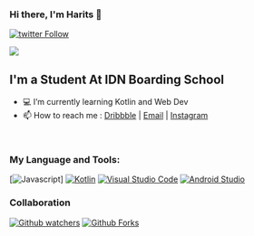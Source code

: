 ### Hi there, I'm Harits 🤘

[![twitter Follow](https://img.shields.io/twitter/follow/risshaaaa?style=social?color=1DA1F2&logo=twitter&style=for-the-badge)](https://twitter.com/risshaaaa)

<picture>
<source 
  srcset="https://github-readme-stats.vercel.app/api?username=Haritsdev0981&show_icons=true&theme=dark"
  media="(prefers-color-scheme: dark)"
/>
<source
  srcset="https://github-readme-stats.vercel.app/api?username=Haritsdev0981&show_icons=true"
  media="(prefers-color-scheme: light), (prefers-color-scheme: no-preference)"
/>
<img src="https://github-readme-stats.vercel.app/api?username=Haritsdev0981&show_icons=true" />
</picture>

## I'm a Student At IDN Boarding School 

- 💻 I’m currently learning Kotlin and Web Dev
- 📫 How to reach me : [Dribbble](https://dribbble.com/rtsss) | [Email](mailto:haritsdeveloperidn@gmail.com) | [Instagram](https://www.instagram.com/hrtisa/)

<br>


### My Language and Tools:

[![Javascript](https://img.shields.io/badge/JavaScript-F7DF1E?style=for-the-badge&logo=javascript&logoColor=black)]
[![Kotlin](https://img.shields.io/badge/kotlin-%230095D5.svg?style=for-the-badge&logo=kotlin&logoColor=white)](https://kotlinlang.org/) [![Visual Studio Code](https://img.shields.io/badge/Visual%20Studio%20Code-0078d7.svg?style=for-the-badge&logo=visual-studio-code&logoColor=white)](https://code.visualstudio.com/) [![Android Studio](https://img.shields.io/badge/Android%20Studio-3DDC84.svg?style=for-the-badge&logo=android-studio&logoColor=white)](https://developer.android.com/studio)
<br>
### Collaboration
[![Github watchers](https://img.shields.io/github/watchers/Haritsdev0981/We-muslim2.0?style=for-the-badge)](https://github.com/Haritsdev0981/We-muslim2.0) [![Github Forks](https://img.shields.io/github/forks/Haritsdev0981/We-muslim2.0?style=for-the-badge)](https://github.com/Haritsdev0981/We-muslim2.0)
